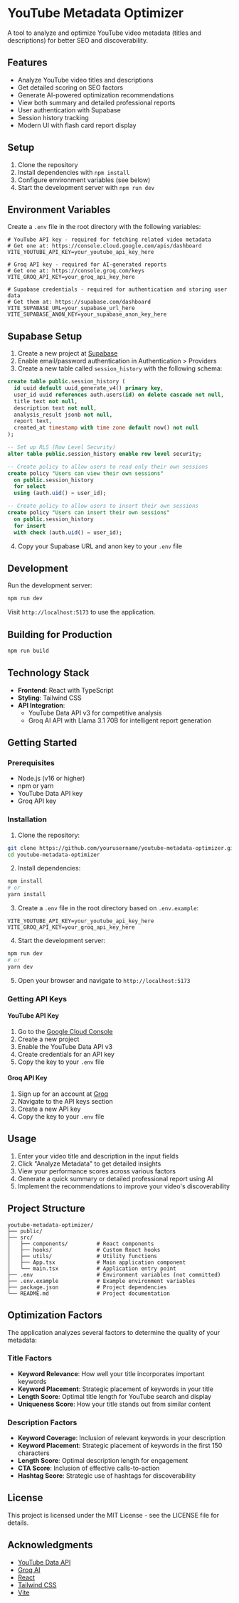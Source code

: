 # YouTube Metadata Optimizer

A tool to analyze and optimize YouTube video metadata (titles and descriptions) for better SEO and discoverability.

## Features

- Analyze YouTube video titles and descriptions
- Get detailed scoring on SEO factors
- Generate AI-powered optimization recommendations
- View both summary and detailed professional reports
- User authentication with Supabase
- Session history tracking
- Modern UI with flash card report display

## Setup

1. Clone the repository
2. Install dependencies with `npm install`
3. Configure environment variables (see below)
4. Start the development server with `npm run dev`

## Environment Variables

Create a `.env` file in the root directory with the following variables:

```
# YouTube API key - required for fetching related video metadata
# Get one at: https://console.cloud.google.com/apis/dashboard
VITE_YOUTUBE_API_KEY=your_youtube_api_key_here

# Groq API key - required for AI-generated reports
# Get one at: https://console.groq.com/keys
VITE_GROQ_API_KEY=your_groq_api_key_here

# Supabase credentials - required for authentication and storing user data
# Get them at: https://supabase.com/dashboard
VITE_SUPABASE_URL=your_supabase_url_here
VITE_SUPABASE_ANON_KEY=your_supabase_anon_key_here
```

## Supabase Setup

1. Create a new project at [Supabase](https://supabase.com)
2. Enable email/password authentication in Authentication > Providers
3. Create a new table called `session_history` with the following schema:

```sql
create table public.session_history (
  id uuid default uuid_generate_v4() primary key,
  user_id uuid references auth.users(id) on delete cascade not null,
  title text not null,
  description text not null,
  analysis_result jsonb not null,
  report text,
  created_at timestamp with time zone default now() not null
);

-- Set up RLS (Row Level Security)
alter table public.session_history enable row level security;

-- Create policy to allow users to read only their own sessions
create policy "Users can view their own sessions"
  on public.session_history
  for select
  using (auth.uid() = user_id);

-- Create policy to allow users to insert their own sessions
create policy "Users can insert their own sessions"
  on public.session_history
  for insert
  with check (auth.uid() = user_id);
```

4. Copy your Supabase URL and anon key to your `.env` file

## Development

Run the development server:

```bash
npm run dev
```

Visit `http://localhost:5173` to use the application.

## Building for Production

```bash
npm run build
```

## Technology Stack

- **Frontend**: React with TypeScript
- **Styling**: Tailwind CSS
- **API Integration**:
  - YouTube Data API v3 for competitive analysis
  - Groq AI API with Llama 3.1 70B for intelligent report generation

## Getting Started

### Prerequisites

- Node.js (v16 or higher)
- npm or yarn
- YouTube Data API key
- Groq API key

### Installation

1. Clone the repository:

```bash
git clone https://github.com/yourusername/youtube-metadata-optimizer.git
cd youtube-metadata-optimizer
```

2. Install dependencies:

```bash
npm install
# or
yarn install
```

3. Create a `.env` file in the root directory based on `.env.example`:

```
VITE_YOUTUBE_API_KEY=your_youtube_api_key_here
VITE_GROQ_API_KEY=your_groq_api_key_here
```

4. Start the development server:

```bash
npm run dev
# or
yarn dev
```

5. Open your browser and navigate to `http://localhost:5173`

### Getting API Keys

#### YouTube API Key

1. Go to the [Google Cloud Console](https://console.cloud.google.com/)
2. Create a new project
3. Enable the YouTube Data API v3
4. Create credentials for an API key
5. Copy the key to your `.env` file

#### Groq API Key

1. Sign up for an account at [Groq](https://console.groq.com/)
2. Navigate to the API keys section
3. Create a new API key
4. Copy the key to your `.env` file

## Usage

1. Enter your video title and description in the input fields
2. Click "Analyze Metadata" to get detailed insights
3. View your performance scores across various factors
4. Generate a quick summary or detailed professional report using AI
5. Implement the recommendations to improve your video's discoverability

## Project Structure

```
youtube-metadata-optimizer/
├── public/
├── src/
│   ├── components/         # React components
│   ├── hooks/              # Custom React hooks
│   ├── utils/              # Utility functions
│   ├── App.tsx             # Main application component
│   └── main.tsx            # Application entry point
├── .env                    # Environment variables (not committed)
├── .env.example            # Example environment variables
├── package.json            # Project dependencies
└── README.md               # Project documentation
```

## Optimization Factors

The application analyzes several factors to determine the quality of your metadata:

### Title Factors

- **Keyword Relevance**: How well your title incorporates important keywords
- **Keyword Placement**: Strategic placement of keywords in your title
- **Length Score**: Optimal title length for YouTube search and display
- **Uniqueness Score**: How your title stands out from similar content

### Description Factors

- **Keyword Coverage**: Inclusion of relevant keywords in your description
- **Keyword Placement**: Strategic placement of keywords in the first 150 characters
- **Length Score**: Optimal description length for engagement
- **CTA Score**: Inclusion of effective calls-to-action
- **Hashtag Score**: Strategic use of hashtags for discoverability

## License

This project is licensed under the MIT License - see the LICENSE file for details.

## Acknowledgments

- [YouTube Data API](https://developers.google.com/youtube/v3)
- [Groq AI](https://groq.com/)
- [React](https://reactjs.org/)
- [Tailwind CSS](https://tailwindcss.com/)
- [Vite](https://vitejs.dev/)
